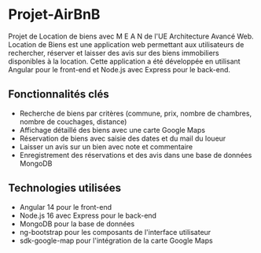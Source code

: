 
# Projet-AirBnB
Projet de Location de biens avec M E A N de l'UE Architecture Avancé Web.
Location de Biens est une application web permettant aux utilisateurs de rechercher, réserver et laisser des avis sur des biens immobiliers disponibles à la location. Cette application a été développée en utilisant Angular pour le front-end et Node.js avec Express pour le back-end.

## Fonctionnalités clés

- Recherche de biens par critères (commune, prix, nombre de chambres, nombre de couchages, distance)
- Affichage détaillé des biens avec une carte Google Maps
- Réservation de biens avec saisie des dates et du mail du loueur
- Laisser un avis sur un bien avec note et commentaire
- Enregistrement des réservations et des avis dans une base de données MongoDB

## Technologies utilisées

- Angular 14 pour le front-end
- Node.js 16 avec Express pour le back-end
- MongoDB pour la base de données
- ng-bootstrap pour les composants de l'interface utilisateur
- sdk-google-map pour l'intégration de la carte Google Maps



